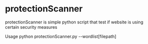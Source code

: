 # protectionScanner
protectionScanner is simple python script that test if website is using certain security measures

<p> Usage python protectionScanner.py --wordlist[filepath]
